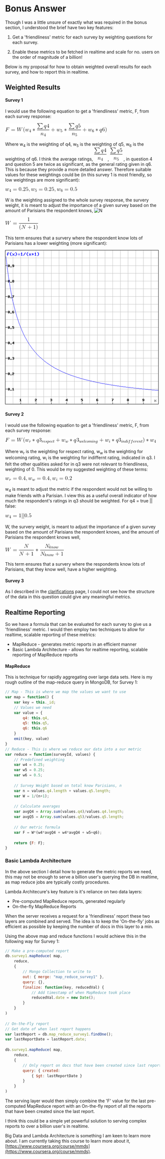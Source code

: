 Bonus Answer
============

Though I was a little unsure of exactly what was required in the bonus section, I understood the brief have two key features:

1. Get a 'friendliness' metric for each survey by weighting questions for each survey.

2. Enable these metrics to be fetched in realtime and scale for no. users on the order of magnitude of a billion!

Below is my proposal for how to obtain weighted overall results for each survey, and how to report this in realtime.

Weighted Results
----------------

#### Survey 1

I would use the following equation to get a 'friendliness' metric, F, from each survey response:

![Friendliness Equation](https://raw.githubusercontent.com/smaxwellstewart/hapi-ninja/seedbox/public/img/survey1-equation.gif)

Where w<sub>4</sub> is the weighting of q4, w<sub>5</sub> is the weighting of q5, w<sub>6</sub> is the weighting of q6. I think the average ratings, ![AVG q4](https://raw.githubusercontent.com/smaxwellstewart/hapi-ninja/seedbox/public/img/s1-avgQ4.gif) , ![AVG q5](https://raw.githubusercontent.com/smaxwellstewart/hapi-ninja/seedbox/public/img/s1-avgQ5.gif) , in question 4 and question 5 are twice as significant, as the general rating given in q6. This is because they provide a more detailed answer. Therefore suitable values for these weightings could be (in this survey 1 is most friendly, so low weightings are more significant):

![Individual Weights](https://raw.githubusercontent.com/smaxwellstewart/hapi-ninja/seedbox/public/img/s1-weights.gif)

W is the weighting assigned to the whole survey response, the survery weight, it is meant to adjust the importance of a given survey based on the amount of Parisians the respondent knows, ![N](/img/s1-N.gif)

![Survey Weight](https://raw.githubusercontent.com/smaxwellstewart/hapi-ninja/seedbox/public/img/s1-survey-weight.gif)

This term ensures that a survery where the respondent know lots of Parisians has a lower weighting (more significant):

![Survey Weight Graph](https://raw.githubusercontent.com/smaxwellstewart/hapi-ninja/seedbox/public/img/W-graph.png)

#### Survey 2

I would use the following equation to get a 'friendliness' metric, F, from each survey response:

![Friendliness Equation](https://raw.githubusercontent.com/smaxwellstewart/hapi-ninja/seedbox/public/img/s2-equation.gif)

Where w<sub>r</sub> is the weighting for respect rating, w<sub>w</sub> is the weighting for welcoming rating, w<sub>i</sub> is the weighting for indiffernt rating, indicated in q3. I felt the other qualities asked for in q3 were not relevant to friendliness, weighting of 0. This would be my suggested weighting of these terms:

![Individual Weights](https://raw.githubusercontent.com/smaxwellstewart/hapi-ninja/seedbox/public/img/s2-weights.gif)

w<sub>4</sub> is meant to adjust the metric if the respondent would not be willing to make friends with a Parisian. I view this as a useful overall indicator of how much the respondent's ratings in q3 should be weighted. For q4 = true || false:

![w4 weight](https://raw.githubusercontent.com/smaxwellstewart/hapi-ninja/seedbox/public/img/s2-w4.gif)

W, the survery weight, is meant to adjust the importance of a given survey based on the amount of Parisians the respondent knows, and the amount of Parisians the respondent knows well,

![Survey Weight](https://raw.githubusercontent.com/smaxwellstewart/hapi-ninja/seedbox/public/img/s2-survey-weight.gif)

This term ensures that a survery where the respondents know lots of Parisians, that they know well, have a higher weighting.

#### Survey 3

As I described in the [clarifications](https://raw.githubusercontent.com/smaxwellstewart/hapi-ninja/seedbox/public/docs/clarifications) page, I could not see how the structure of the data in this question could give any meaningful metrics.

Realtime Reporting
-------------------

So we have a formula that can be evaluated for each survey to give us a 'friendliness' metric. I would then employ two techniques to allow for realtime, scalable reporting of these metrics:

 - MapReduce - generates metric reports in an efficient manner
 - Basic Lambda Architecture - allows for realtime reporting, scalable reporting of MapReduce reports

#### MapReduce

This is technique for rapidly aggregating over large data sets. Here is my rough outline of the map-reduce query in MongoDB, for Survey 1:

```javascript
// Map - This is where we map the values we want to use
var map = function() {
 	var key = this._id;
 	// Values we need
 	var value = {
 		q4: this.q4,
 		q5: this.q5,
 		q6: this.q6
 	}
 	emit(key, value)
}
// Reduce - This is where we reduce our data into a our metric
var reduce = function(surveyId, values) {
	// Predefined weighting
	var w4 = 0.25;
	var w5 = 0.25;
	var w6 = 0.5;

	// Survey Weight based on total know Parisians, n
	var n = values.q4.length + values.q5.length;
	var W = 1/(n+1);

	// Calculate averages
	var avgQ4 = Array.sum(values.q4)/values.q4.length;
	var avgQ5 = Array.sum(values.q5)/values.q5.length;

	// Our metric formula
	var F = W*(w4*avgQ4 + w4*avgQ4 + w5+q6);

	return {F: F};
}
```

### Basic Lambda Architecture

In the above section I detail how to generate the metric reports we need, this may not be enough to serve a billion user's querying the DB in realtime, as map reduce jobs are typically costly procedures.

Lambda Architecure's key feature is it's reliance on two data layers:

 - Pre-computed MapReduce reports, generated regularly
 - On-the-fly MapReduce Reports

When the server receives a request for a 'friendliness' report these two layers are combined and served. The idea is to keep the 'On-the-fly' jobs as efficient as possible by keeping the number of docs in this layer to a min.

Using the above map and reduce functions I would achieve this in the following way for Survey 1:

```javascript
// Make a pre-computed report
db.survey1.mapReduce( map,
	reduce,
 	{
 		// Mongo Collection to write to
   		out: { merge: "map_reduce_survey1" },
   		query: {},
   		finalize: function(key, reducedVal) {
   			// Add timestamp of when MapReduce took place
   			reducedVal.date = new Date();
   		}
 	}
)

// On-the-Fly report
// Get date of when last report happens
var lastReport = db.map_reduce_survey1.findOne();
var lastReportDate = lastReport.date;

db.survey1.mapReduce( map,
	reduce,
 	{	
 		// Only report on docs that have been created since last report
   		query: { created:
            { $gt: lastReportDate }
        }
 	}
)
```

The serving layer would then simply combine the 'F' value for the last pre-computed MapReduce report with an On-the-fly report of all the reports that have been created since the last report. 

I think this could be a simple yet powerful solution to serving complex reports to over a billion user's in realtime.

Big Data and Lambda Architecture is something I am keen to learn more about. I am currently taking this course to learn more about it, [https://www.coursera.org/course/mmds](https://www.coursera.org/course/mmds).  

